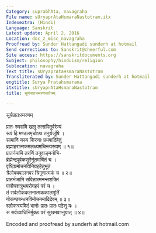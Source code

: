 ```yaml
---
Category: suprabhAta, navagraha
File name: sUryaprAtaHsmaraNastotram.itx
Indexextra: (Hindi)
Language: Sanskrit
Latest update: April 2, 2016
Location: doc_z_misc_navagraha
Proofread by: Sunder Hattangadi sunderh at hotmail
Send corrections to: Sanskrit@cheerful.com
Site access: https://sanskritdocuments.org
Subject: philosophy/hinduism/religion
Sublocation: navagraha
Text title: sUryaprAtaHsmaraNastotram
Transliterated by: Sunder Hattangadi sunderh at hotmail
engtitle: Surya Pratahsmarana
itxtitle: sUryaprAtaHsmaraNastotram
title: सूर्यप्रातःस्मरणस्तोत्रम्

---
```

  
 सूर्यप्रातःस्मरणम्   
  
प्रातः स्मरामि खलु तत्सवितुर्वरेण्यं   
     रूपं हि मण्डलमृचोऽथ तनुर्यजूंषि ।  
सामानि यस्य किरणाः प्रभवादिहेतुं  
     ब्रह्माहरात्मकमलक्ष्यमचिन्त्यरूपम् ॥ १॥  
प्रातर्नमामि तरणिं तनुवाङ्मनोभि-  
     र्ब्रह्मेन्द्रपूर्वकसुरैर्नुतमर्चितं च ।  
वृष्टिप्रमोचनविनिग्रहहेतुभूतं  
     त्रैलोक्यपालनपरं त्रिगुणात्मकं च ॥ २॥  
प्रातर्भजामि सवितारमनन्तशक्तिं  
     पापौघशत्रुभयरोगहरं परं च ।  
तं सर्वलोककलनात्मककालमूर्तिं  
     गोकण्ठबन्धनविमोचनमादिदेवम् ॥ ३॥  
श्लोकत्रयमिदं भानोः प्रातः प्रातः पठेत्तु यः ।  
स सर्वव्याधिनिर्मुक्तः परं सुखमवाप्नुयात् ॥ ४॥  
  
  
Encoded and proofread by sunderh at hotmail.com  
  

